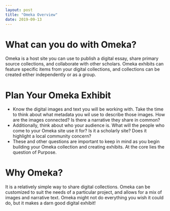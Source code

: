 ```yaml
---
layout: post
title: "Omeka Overview"
date: 2019-09-13
---
```

# What can you do with Omeka? #

Omeka is a host site you can use to publish a digital essay, share primary source collections, and collaborate with other scholars. Omeka exhibits can feature specific items from your digital collections, and collections can be created either independently or as a group.

# Plan Your Omeka Exhibit #

* Know the digital images and text you will be working with. Take the time to think about what metadata you wil use to describe those images. How are the images connected? Is there a narrative they share in common? 
* Additionally, think about who your audience is. What will the people who come to your Omeka site use it for? Is it a scholarly site? Does it highlight a local community concern? 
* These and other questions are important to keep in mind as you begin building your Omeka collection and creating exhibits. At the core lies the question of Purpose.

# Why Omeka? #

It is a relatively simple way to share digital collections. Omeka can be customized to suit the needs of a particular project, and allows for a mix of images and narrative text.  Omeka might not do everything you wish it could do, but it makes a darn good digital exhibit!
